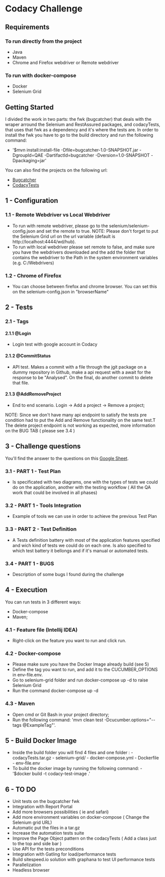 # Codacy Challenge

## Requirements
### To run directly from the project 
  * Java
  * Maven
  * Chrome and Firefox webdriver or Remote webdriver
    
### To run with docker-compose   
  * Docker
  * Selenium Grid 

## Getting Started
    
   I divided the work in two parts: the fwk (bugcatcher) that deals with the wraper arround the Selenium and RestAssured packages, 
    and codacyTests, that uses that fwk as a dependency and it's where the tests are. In order to install the fwk you have to 
    go to the build directory and run the following command:
  * '$mvn install:install-file -Dfile=bugcatcher-1.0-SNAPSHOT.jar -DgroupId=QAE -DartifactId=bugcatcher -Dversion=1.0-SNAPSHOT -Dpackaging=jar'
    
   
   You can also find the projects on the following url:
  * [Bugcatcher](https://github.com/jonacarvalheiro/bugcatcher)
  * [CodacyTests](https://github.com/jonacarvalheiro/codacyTests)

## 1 - Configuration

### 1.1 - Remote Webdriver vs Local Webdriver
  * To run with remote webdriver, please go to the selenium/selenium-config.json and set the remote to true. 
   NOTE: Please don't forget to put the Selenium Grid url on the url variable (default is http://localhost:4444/wd/hub).
  * To run with local webdriver please set remote to false, and make sure you have the webdrivers downloaded and 
        the add  the folder that contains the webdriver to the Path in the system environment variables (e.g. C:/Webdrivers)
### 1.2 - Chrome of Firefox
  * You can choose between firefox and chrome browser. You can set this on the selenium-config.json in "browserName"

## 2 - Tests
     
### 2.1 - Tags

#### 2.1.1 @Login 
  * Login test with google account in Codacy
#### 2.1.2 @CommitStatus  
  * API test. Makes a commit with a file through the jgit package on a dummy repository in Github, make a api request with a await for the response to be "Analysed". On the final, do another commit to delete that file.
#### 2.1.3 @AddRemoveProject  
  * End to end scenario. Login -> Add a project -> Remove a project;
      
   NOTE: Since we don't have many api endpoint to satisfy the tests pre condition had to put the Add and Remove functionality on the same test.T The delete project endpoint is not working as expected, more information on the BUG TAB ( please see 3.4 )
      
      
## 3 - Challenge questions

   
   You'll find the answer to the questions on this [Google Sheet](https://docs.google.com/spreadsheets/d/1fnQsB2RpwlVcAyIbQfD89vLer4uHOk4jYirLqub8CMg/edit#gid=701704961).
    
### 3.1 - PART 1 - Test Plan
  * Is specificated with two diagrams, one with the types of tests we could do on the application, another with the testing workflow ( All the QA work that could be involved in all phases)
### 3.2 - PART 1 - Tools Integration
  * Example of tools we can use in order to achieve the previous Test Plan
### 3.3 - PART 2 - Test Definition
  * A Tests definition battery with most of the application features specified and wich kind of tests we could do on each one.
    Is also specified to which test battery it bellongs and if it's manual or automated tests.
### 3.4 - PART 1 - BUGS
  * Description of some bugs I found during the challenge
        
 
## 4 - Execution
   You can run tests in 3 different ways:
	
  * Docker-compose
  * Maven;
	
###	4.1 - Feature file (Intellij IDEA)
  * Right-click on the feature you want to run and click run.

###	4.2 - Docker-compose
  * Please make sure you have the Docker Image already build (see 5)
  * Define the tag you want to run, and add it to the CUCUMBER_OPTIONS in env-file.env.
  * Go to selenium-grid folder and run docker-compose up -d to raise Selenium Grid
  * Run the command docker-compose up -d
### 4.3 - Maven
  * Open cmd or Git Bash in your project directory;
  * Run the following command:
		 'mvn clean test -Dcucumber.options="--tags @ExampleTag"'.

## 5 - Build Docker Image

  * Inside the build folder you will find 4 files and one folder :
        - codacyTests.tar.gz
        - selenium-grid/
        - docker-compose.yml
        - Dockerfile
        - env-file.env
  * To build the docker image by running the following command:
        - '$docker build -t codacy-test-image .'
        
        
## 6 - TO DO
    
  * Unit tests on the bugcatcher fwk
  * Integration with Report Portal
  * Add more browsers possibilities ( ie and safari)
  * Add more environment variables on docker-compose ( Change the Selenium grid URL)
  * Automatic put the files in a tar.gz
  * Increase the automation tests suite
  * Improve the Page Object pattern on the codacyTests ( Add a class just to the top and side bar )
  * Use API for the tests preconditions
  * Integration with Gatling for load/performance tests
  * Build sitespeed.io solution with graphana to test UI performance tests
  * Parallelization 
  * Headless browser 

